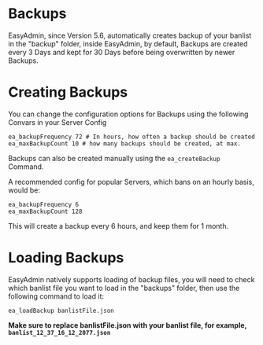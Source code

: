 # Backups

EasyAdmin, since Version 5.6, automatically creates backup of your banlist in the "backup" folder, inside EasyAdmin, by default, Backups are created every 3 Days and kept for 30 Days before being overwritten by newer Backups.


# Creating Backups

You can change the configuration options for Backups using the following Convars in your Server Config

```
ea_backupFrequency 72 # In hours, how often a backup should be created
ea_maxBackupCount 10 # how many backups should be created, at max.
```

Backups can also be created manually using the `ea_createBackup` Command.

A recommended config for popular Servers, which bans on an hourly basis, would be:

```
ea_backupFrequency 6
ea_maxBackupCount 128
```

This will create a backup every 6 hours, and keep them for 1 month.

# Loading Backups

EasyAdmin natively supports loading of backup files, you will need to check which banlist file you want to load in the "backups" folder, then use the following command to load it:

```
ea_loadBackup banlistFile.json
```

**Make sure to replace banlistFile.json with your banlist file, for example, `banlist_12_37_16_12_2077.json`**